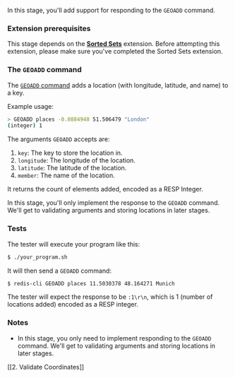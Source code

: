 In this stage, you'll add support for responding to the `GEOADD` command.

### Extension prerequisites

This stage depends on the [**Sorted Sets**](https://redis.io/docs/latest/data-types/sorted-sets/) extension. Before attempting this extension, please make sure you've completed the Sorted Sets extension.

### The `GEOADD` command

The [`GEOADD` command](https://redis.io/docs/latest/commands/geoadd/) adds a location (with longitude, latitude, and name) to a key.

Example usage:

```bash
> GEOADD places -0.0884948 51.506479 "London"
(integer) 1
```

The arguments `GEOADD` accepts are:

1. `key`: The key to store the location in.
2. `longitude`: The longitude of the location.
3. `latitude`: The latitude of the location.
4. `member`: The name of the location.

It returns the count of elements added, encoded as a RESP Integer.

In this stage, you'll only implement the response to the `GEOADD` command. We'll get to validating arguments and storing locations in later stages.

### Tests

The tester will execute your program like this:

```bash
$ ./your_program.sh
```

It will then send a `GEOADD` command:

```bash
$ redis-cli GEOADD places 11.5030378 48.164271 Munich
```

The tester will expect the response to be `:1\r\n`, which is 1 (number of locations added) encoded as a RESP integer.

### Notes

- In this stage, you only need to implement responding to the `GEOADD` command. We'll get to validating arguments and storing locations in later stages.

[[2. Validate Coordinates]]